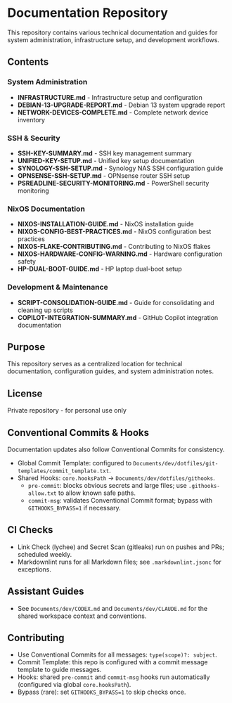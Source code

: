 # Documentation Repository

This repository contains various technical documentation and guides for system administration, infrastructure setup, and development workflows.

## Contents

### System Administration
- **INFRASTRUCTURE.md** - Infrastructure setup and configuration
- **DEBIAN-13-UPGRADE-REPORT.md** - Debian 13 system upgrade report
- **NETWORK-DEVICES-COMPLETE.md** - Complete network device inventory

### SSH & Security
- **SSH-KEY-SUMMARY.md** - SSH key management summary
- **UNIFIED-KEY-SETUP.md** - Unified key setup documentation
- **SYNOLOGY-SSH-SETUP.md** - Synology NAS SSH configuration guide
- **OPNSENSE-SSH-SETUP.md** - OPNsense router SSH setup
- **PSREADLINE-SECURITY-MONITORING.md** - PowerShell security monitoring

### NixOS Documentation
- **NIXOS-INSTALLATION-GUIDE.md** - NixOS installation guide
- **NIXOS-CONFIG-BEST-PRACTICES.md** - NixOS configuration best practices
- **NIXOS-FLAKE-CONTRIBUTING.md** - Contributing to NixOS flakes
- **NIXOS-HARDWARE-CONFIG-WARNING.md** - Hardware configuration safety
- **HP-DUAL-BOOT-GUIDE.md** - HP laptop dual-boot setup

### Development & Maintenance
- **SCRIPT-CONSOLIDATION-GUIDE.md** - Guide for consolidating and cleaning up scripts
- **COPILOT-INTEGRATION-SUMMARY.md** - GitHub Copilot integration documentation

## Purpose

This repository serves as a centralized location for technical documentation, configuration guides, and system administration notes.

## License

Private repository - for personal use only
## Conventional Commits & Hooks

Documentation updates also follow Conventional Commits for consistency.

- Global Commit Template: configured to `Documents/dev/dotfiles/git-templates/commit_template.txt`.
- Shared Hooks: `core.hooksPath` → `Documents/dev/dotfiles/githooks`.
  - `pre-commit`: blocks obvious secrets and large files; use `.githooks-allow.txt` to allow known safe paths.
  - `commit-msg`: validates Conventional Commit format; bypass with `GITHOOKS_BYPASS=1` if necessary.

## CI Checks

- Link Check (lychee) and Secret Scan (gitleaks) run on pushes and PRs; scheduled weekly.
- Markdownlint runs for all Markdown files; see `.markdownlint.jsonc` for exceptions.

## Assistant Guides

- See `Documents/dev/CODEX.md` and `Documents/dev/CLAUDE.md` for the shared workspace context and conventions.

## Contributing

- Use Conventional Commits for all messages: `type(scope)?: subject`.
- Commit Template: this repo is configured with a commit message template to guide messages.
- Hooks: shared `pre-commit` and `commit-msg` hooks run automatically (configured via global `core.hooksPath`).
- Bypass (rare): set `GITHOOKS_BYPASS=1` to skip checks once.
